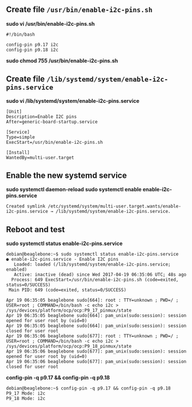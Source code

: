 ## Create file `/usr/bin/enable-i2c-pins.sh`
 **sudo vi /usr/bin/enable-i2c-pins.sh**
```
#!/bin/bash

config-pin p9.17 i2c
config-pin p9.18 i2c
```
**sudo chmod 755 /usr/bin/enable-i2c-pins.sh**

## Create file `/lib/systemd/system/enable-i2c-pins.service`
**sudo vi /lib/systemd/system/enable-i2c-pins.service**
```
[Unit]
Description=Enable I2C pins
After=generic-board-startup.service

[Service]
Type=simple
ExecStart=/usr/bin/enable-i2c-pins.sh

[Install]
WantedBy=multi-user.target
```
## Enable the new systemd service
**sudo systemctl daemon-reload**
**sudo systemctl enable enable-i2c-pins.service**
```
Created symlink /etc/systemd/system/multi-user.target.wants/enable-i2c-pins.service → /lib/systemd/system/enable-i2c-pins.service.
```

## Reboot and test
**sudo systemctl status enable-i2c-pins.service**
```
debian@beaglebone:~$ sudo systemctl status enable-i2c-pins.service
● enable-i2c-pins.service - Enable I2C pins
   Loaded: loaded (/lib/systemd/system/enable-i2c-pins.service; enabled)
   Active: inactive (dead) since Wed 2017-04-19 06:35:06 UTC; 48s ago
  Process: 649 ExecStart=/usr/bin/enable-i2c-pins.sh (code=exited, status=0/SUCCESS)
 Main PID: 649 (code=exited, status=0/SUCCESS)

Apr 19 06:35:05 beaglebone sudo[664]: root : TTY=unknown ; PWD=/ ; USER=root ; COMMAND=/bin/bash -c echo i2c > /sys/devices/platform/ocp/ocp:P9_17_pinmux/state
Apr 19 06:35:05 beaglebone sudo[664]: pam_unix(sudo:session): session opened for user root by (uid=0)
Apr 19 06:35:05 beaglebone sudo[664]: pam_unix(sudo:session): session closed for user root
Apr 19 06:35:06 beaglebone sudo[677]: root : TTY=unknown ; PWD=/ ; USER=root ; COMMAND=/bin/bash -c echo i2c > /sys/devices/platform/ocp/ocp:P9_18_pinmux/state
Apr 19 06:35:06 beaglebone sudo[677]: pam_unix(sudo:session): session opened for user root by (uid=0)
Apr 19 06:35:06 beaglebone sudo[677]: pam_unix(sudo:session): session closed for user root
```

**config-pin -q p9.17 && config-pin -q p9.18**
```
debian@beaglebone:~$ config-pin -q p9.17 && config-pin -q p9.18
P9_17 Mode: i2c
P9_18 Mode: i2c
```
